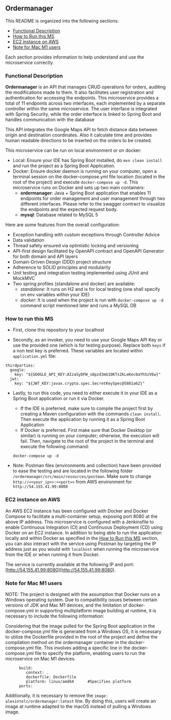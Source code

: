 ## Ordermanager
This README is organized into the following sections:

- [Functional Description](#functional-description)
- [How to Run this MS](#how-to-run-this-ms)
- [EC2 instance on AWS](#ec2-instance-on-aws)
- [Note for Mac M1 users](#note-for-mac-m1-users)

Each section provides information to help understand and use the microservice correctly.

### Functional Description

**Ordermanager** is an API that manages CRUD operations for orders, auditing the modifications made to them. It also facilitates user registration and authentication for accessing the endpoints. This microservice provides a total of 11 endpoints across two interfaces, each implemented by a separate controller within the same microservice. The user interface is integrated with Spring Security, while the order interface is linked to Spring Boot and handles communication with the database

This API integrates the Google Maps API to fetch distance data between origin and destination coordinates. Also it calculate time and provides human readable directions to be inserted on the orders to be created.

This microservice can be run on local environment or on docker:
- Local: Ensure your IDE has Spring Boot installed, do `mvn clean install` and run the project as a Spring Boot Application.
- Docker: Ensure docker daemon is running on your computer, open a terminal session on the docker-compose.yml file location (located in the root of the project) and execute `docker-compose up -d`. This microservice runs on Docker and sets up two main containers:
    - **ordermanager**: Java + Spring Boot application that enables 11 endpoints for order management and user management through two different interfaces. Please refer to the swagger contract to visualize the endpoints and the expected request body.   
    - **mysql**: Database related to MySQL 5

Here are some features from the overall configuration:

* Exception handling with custom exceptions through Controller Advice
* Data validation
* Thread safety ensured via optimistic locking and versioning
* API-first design facilitated by OpenAPI contract and OpenAPI Generator for both domain and API layers
* Domain-Driven Design (DDD) project structure
* Adherence to SOLID principles and modularity
* Unit testing and integration testing implemented using JUnit and MockMVC
* Two spring profiles (standalone and docker) are available:
    * *standalone*: It runs on H2 and is for local testing (one shall specify on env variables within your IDE)
    * *docker*: It is used when the project is run with `docker-compose up -d` command script mentioned later and runs a MySQL DB

### How to run this MS

- First, clone this repository to your localhost

- Secondly, as an invoker, you need to use your Google Maps API Key or use the provided one (which is for testing purpose). Replace both `keys` if a non test key is preferred. These variables are located within `application.yml` file:

```
thirdparties:
  google:
    key: "${GOOGLE_API_KEY:AIzaSyDFW_s8pzd3mG1OKTsZkLeKec0aYh5zVEw}"
  jwt:
    key: "${JWT_KEY:javax.crypto.spec.SecretKeySpec@5881a62}"
```

- Lastly, to run this code, you need to either execute it in your IDE as a Spring Boot application or run it via Docker. 
    - If the IDE is preferred, make sure to compile the project first by creating a Maven configuration with the commands `clean install`. Then execute the application by running it as a Spring Boot Application
    - If Docker is preferred. First make sure that Docker Desktop (or similar) is running on your computer; otherwise, the execution will fail. Then, navigate to the root of the project in the terminal and execute the following command:

	```
	docker-compose up -d
	```
- Note: Postman files (environments and collection) have been provided to ease the testing and are located in the following folder `/ordermanager/src/main/resources/postman`. Make sure to change `http://<<your_ip>>:<<port>>` from AWS environment for `http://54.155.41.99:8080`

### EC2 instance on AWS

An AWS EC2 instance has been configured with Docker and Docker Compose to facilitate a multi-container setup, exposing port 8080 at the above IP address. 
This microservice is configured with a Jenkinsfile to enable Continuous Integration (CI) and Continuous Deployment (CD) using Docker on an EC2 instance. 
In addition to being able to run the application locally and within Docker as specified in the [How to Run this MS](#how-to-run-this-ms) section, you can also interact with the service using Postman by targeting the IP address just as you would with `localhost` when running the microservice from the IDE or when running it from Docker.

The service is currently available at the following IP and port: [http://54.155.41.99:8080](http://54.155.41.99:8080).

### Note for Mac M1 users
NOTE: The project is designed with the assumption that Docker runs on a Windows operating system. Due to compatibility issues between certain versions of JDK and Mac M1 devices, and the limitation of docker-compose.yml in supporting multiplatform image building at runtime, it is necessary to include the following information:

Considering that the image pulled for the Spring Boot application in the docker-compose.yml file is generated from a Windows OS, it is necessary to utilize the Dockerfile provided in the root of the project and define the compilation method on the ordermanager container in the docker-compose.yml file. This involves adding a specific line in the docker-compose.yml file to specify the platform, enabling users to run the microservice on Mac M1 devices.

```
      build:
         context: .
         dockerfile: Dockerfile
         platform: linux/amd64      #Specifies platform
      ports:
```

Additionally, it is necessary to remove the `image: alexintelc/ordermanager:latest` line. By doing this, users will create an image at runtime adapted to the macOS instead of pulling a Windows image.
